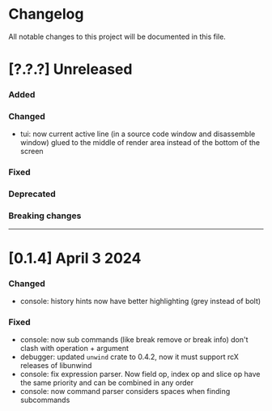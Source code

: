 # Changelog

All notable changes to this project will be documented in this file.

# [?.?.?] Unreleased

### Added

### Changed
- tui: now current active line (in a source code window and disassemble window) 
glued to the middle of render area instead of the bottom of the screen

### Fixed

### Deprecated

### Breaking changes

---

# [0.1.4] April 3 2024

### Changed
- console: history hints now have better highlighting (grey instead of bolt)

### Fixed
- console: now sub commands (like break remove or break info) don't clash with operation + argument
- debugger: updated `unwind` crate to 0.4.2, now it must support rcX releases of libunwind
- console: fix expression parser. Now field op, index op and slice op have the same priority and can be combined in any order
- console: now command parser considers spaces when finding subcommands